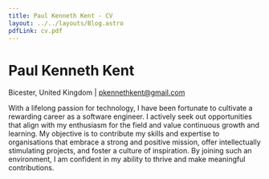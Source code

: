 ```yaml
---
title: Paul Kenneth Kent - CV
layout: ../../layouts/Blog.astro
pdfLink: cv.pdf
---
```


# Paul Kenneth Kent

Bicester, United Kingdom | pkennethkent@gmail.com

With a lifelong passion for technology, I have been fortunate to cultivate a rewarding career as a software engineer. I actively seek out opportunities that align with my enthusiasm for the field and value continuous growth and learning. My objective is to contribute my skills and expertise to organisations that embrace a strong and positive mission, offer intellectually stimulating projects, and foster a culture of inspiration. By joining such an environment, I am confident in my ability to thrive and make meaningful contributions.
